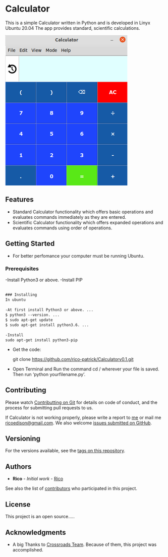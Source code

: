 # Calculator
This is a simple Calculator written in Python and is developed in Linyx Ubuntu 20.04
The app provides standard, scientific calculations.

![Calculator Screenshot](Images/Screenshot1.png)
## Features
- Standard Calculator functionality which offers basic operations and evaluates commands immediately as they are entered.
- Scientific Calculator functionality which offers expanded operations and evaluates commands using order of operations.

## Getting Started
- For better perfomance your computer must be running Ubuntu.


### Prerequisites
-Install Python3 or above.
-Install PIP
```

### Installing
In ubuntu

-At first install Python3 or above. ...
$ python3 --version. ...
$ sudo apt-get update 
$ sudo apt-get install python3.6. ...

-Install
sudo apt-get install python3-pip

```
- Get the code:

    git clone https://github.com/rico-patrick/Calculatorv0.1.git

- Open Terminal and Run the command cd / wherever your file is saved.
Then run ‘python yourfilename.py’.

## Contributing

Please watch [Contributting on Git](https://www.youtube.com/watch?v=w5JP-sjkWD0&list=PLY-ecO2csVHdLhAO6TERaMJXP8aqyWVt-&index=6) for details on code of conduct, and the process for submitting pull requests to us.

If Calculator is not working properly, please write a report to [me](http://ricopatrick.tk) or mail me  [ricoedison@gmail.com](https://mail.google.com/mail/).
We also welcome [issues submitted on GitHub](https://github.com/rico-patrick/Calculatorv0.1/issues).
## Versioning

For the versions available, see the [tags on this repository](https://github.com/rico-patrick/Calculatorv0.1/tags). 

## Authors

* **Rico** - *Initial work* - [Rico](https://github.com/rico-patrick)

See also the list of [contributors](https://github.com/rico-patrick/Calculatorv0.1/contributors) who participated in this project.

## License

This project is an open source.....

## Acknowledgments

* A big Thanks to [Crossroads Team](https://www.youtube.com/c/Crossroadstalk/featured). Because of them, this project was accomplished.

